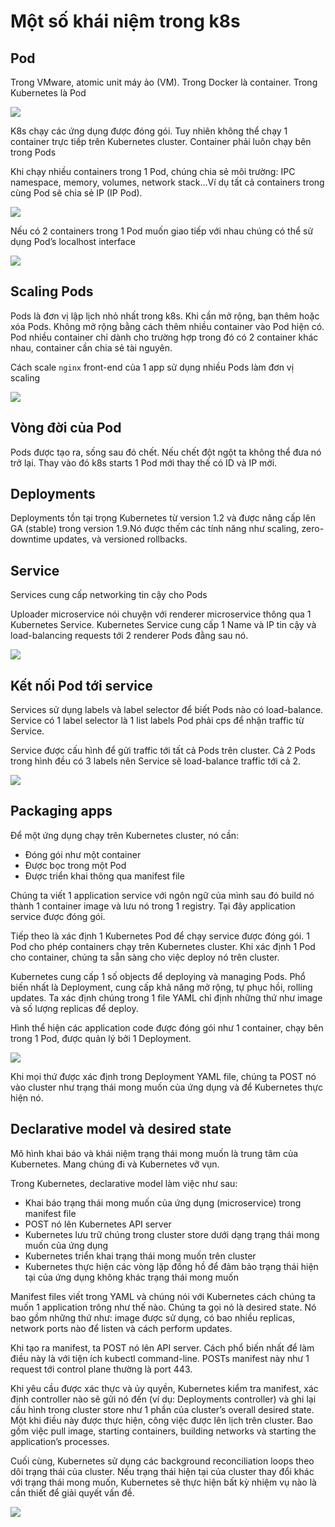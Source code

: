 # Một số khái niệm trong k8s
## Pod
Trong VMware, atomic unit	máy ảo (VM). Trong Docker là container. Trong Kubernetes là Pod 

<img src=https://i.imgur.com/Ws73Ex7.png>

K8s chạy các ứng dụng được đóng gói. Tuy nhiên không thể chạy 1 container trực tiếp trên Kubernetes cluster. Container phải luôn chạy bên trong Pods

Khi chạy nhiều containers trong 1 Pod, chúng chia sẻ môi trường: IPC namespace, memory, volumes, network stack...Ví dụ tất cả containers
trong cùng Pod sẽ chia sẻ IP (IP Pod).	
 
 <img src=https://i.imgur.com/s6h8pcA.png>
 
Nếu có 2 containers	trong 1 Pod	muốn giao tiếp với nhau chúng có thể sử dụng Pod’s localhost interface

<img src=https://i.imgur.com/PNIiHXW.png>

## Scaling Pods

Pods là đơn vị lập lịch nhỏ nhất trong k8s. Khi cần mở rộng, bạn thêm hoặc xóa Pods. Không mở rộng bằng cách thêm nhiều container vào Pod hiện có. Pod nhiều container chỉ dành cho trường hợp trong đó có 2 container khác nhau, container cần chia sẻ tài nguyên. 

Cách scale `nginx`	front-end	của 1 app	sử dụng nhiều Pods làm đơn vị scaling

<img src=https://i.imgur.com/DdybfSI.png>

## Vòng đời của Pod

Pods được tạo ra, sống sau đó chết. Nếu chết đột ngột ta không thể đưa nó trở lại. Thay vào đó k8s starts	1 Pod mới thay thế có ID và IP mới.

## Deployments

Deployments tồn tại trọng Kubernetes từ version	1.2	 và được nâng cấp lên GA (stable) trong version 1.9.Nó được thếm các tính năng như scaling,	zero-downtime updates, và versioned	rollbacks.

## Service

Services	cung cấp networking tin cậy cho Pods

Uploader microservice	nói chuyện với renderer microservice thông qua 1 Kubernetes	Service. Kubernetes	Service	cung cấp 1 Name và IP tin cậy và load-balancing	requests tới 2 renderer	Pods đằng sau nó.

<img src=https://i.imgur.com/dInsMc1.png>

## Kết nối Pod tới service

Services sử dụng labels và label selector để biết Pods nào có load-balance.	Service	có 1 label selector là 1 list	labels Pod phải cps để nhận traffic	từ Service.

Service	được cấu hình để gửi traffic tới tất cả Pods trên cluster. Cả 2 Pods trong hình đều có 3 labels nên Service	sẽ load-balance traffic	tới cả 2.

<img src=https://i.imgur.com/AEIzaml.png>

## Packaging apps

Để một ứng dụng chạy trên Kubernetes cluster, nó cần: 
- Đóng gói như một container
- Được bọc trong một Pod
- Được triển khai thông qua manifest file

Chúng ta viết 1 application	service	với ngôn ngữ của mình sau đó build nó thành 1 container	image	và lưu nó trong 1 registry.	Tại đây application	service	được đóng gói.

Tiếp theo là xác định 1 Kubernetes Pod để chạy service được đóng gói. 1 Pod	cho phép containers	chạy trên Kubernetes cluster.	Khi xác định 1 Pod cho container,	chúng ta sẵn sàng cho việc deploy nó trên cluster.

Kubernetes cung cấp 1 số objects để deploying	và managing	Pods.	Phổ biến nhất là Deployment, cung cấp khả năng mở rộng, tự phục hồi,	rolling updates. Ta xác định chúng trong 1 file YAML chỉ định những thứ như image và số lượng replicas để deploy.

Hình thể hiện các application	code được đóng gói như 1 container,	chạy bên trong 1 Pod, được quản lý bởi 1 Deployment.

<img src=https://i.imgur.com/NkTOamz.png>

Khi mọi thứ được xác định trong Deployment YAML file, chúng ta POST nó vào cluster như trạng thái mong muốn của ứng dụng và để Kubernetes thực hiện nó.

## Declarative model và desired state

Mô hình khai báo và khái niệm trạng thái mong muốn là trung tâm của Kubernetes. Mang chúng đi và Kubernetes vỡ vụn.

Trong Kubernetes, declarative model làm việc như sau:
- Khai báo trạng thái mong muốn của ứng dụng (microservice) trong manifest file
- POST nó lên Kubernetes API server
- Kubernetes lưu trữ chúng trong cluster store dưới dạng trạng thái mong muốn của ứng dụng
- Kubernetes triển khai trạng thái mong muốn trên cluster
- Kubernetes thực hiện các vòng lặp đồng hồ để đảm bảo trạng thái hiện tại của ứng dụng không khác trạng thái mong muốn

Manifest files viết trong YAML và chúng nói với Kubernetes cách chúng ta muốn 1 application trông như thế nào. Chúng ta gọi nó là desired state. Nó bao gồm những thứ như: image được sử dụng, có bao nhiều replicas, network ports nào để listen và cách perform updates.

Khi tạo ra manifest, ta POST nó lên API server. Cách phổ biến nhất để làm điều này là với tiện ích kubectl command-line. POSTs manifest này như 1 request tới control plane thường là port 443.

Khi yêu cầu được xác thực và ủy quyền, Kubernetes kiểm tra manifest, xác định controller nào sẽ gửi nó đến (ví dụ: Deployments controller) và ghi lại cấu hình trong cluster store như 1 phần của cluster’s overall desired state. Một khi điều này được thực hiện, công việc được lên lịch trên cluster. Bao gồm việc pull image, starting containers, building networks và starting the application’s processes.

Cuối cùng, Kubernetes sử dụng các background reconciliation loops theo dõi trạng thái của cluster. Nếu trạng thái hiện tại của cluster thay đổi khác với trạng thái mong muốn, Kubernetes sẽ thực hiện bất kỳ nhiệm vụ nào là cần thiết để giải quyết vấn đề.

<img src=https://i.imgur.com/kjpM4w1.png>

